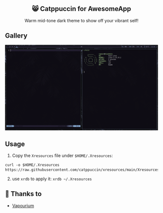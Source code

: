 <p align="center">
  <h2 align="center">😸 Catppuccin for AwesomeApp</h2>
</p>

<p align="center">Warm mid-tone dark theme to show off your vibrant self!</p>

## Gallery

<p align="center">
  <img src="https://raw.githubusercontent.com/catppuccin/xresources/main/assets/ss.png"/>
</p>

## Usage

1. Copy the `Xresources` file under `$HOME/.Xresources`:

```
curl -o $HOME/.Xresources https://raw.githubusercontent.com/catppuccin/xresources/main/Xresources
```

2. use `xrdb` to apply it: `xrdb ~/.Xresources`

## 💝 Thanks to

- [Vapourium](https://github.com/Vapourium)
